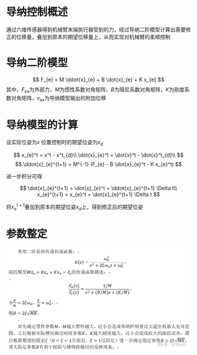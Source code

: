 # 导纳控制概述

通过六维传感器得到机械臂末端执行器受到的力，经过导纳二阶模型计算出需要修正的位移量，叠加到原本的期望位移量上，从而实现对机械臂的柔顺控制

# 导纳二阶模型

$$
F_{e} = M \ddot{x}_{e} + B \dot{x}_{e} + K x_{e}
$$
其中，$F_{ex}$为外部力，$M$为惯性系数对角矩阵，$B$为阻尼系数对角矩阵，$K$为刚度系数对角矩阵，$x_{ex}$为导纳模型输出的附加位移

# 导纳模型的计算

设实际位姿为$x$
位置控制时的期望位姿为$x_d$

$$
x_{e}^t = x^t - x^t_{d}\\
\dot{x}_{e}^t = \dot{x}^t - \dot{x}^t_{d}\\
$$
$$
\ddot{x}_{e}^{t+1} = M^{-1} (F_{e} - B \dot{x}_{e}^t - K x_{e}^t)
$$

进一步积分可得

$$
\dot{x}_{e}^{t+1} = \dot{x}_{e}^t + \ddot{x}_{e}^{t+1} \Delta t\\
x_{e}^{t+1} = x_{e}^t + \dot{x}_{e}^{t+1} \Delta t
$$

将$x_{e}^{t+1}$叠加到原本的期望位姿$x_d$上，得到修正后的期望位姿

# 参数整定

![参数整定](../asset/导纳控制参数整定.png)